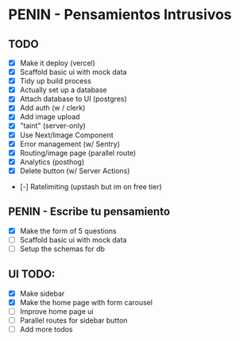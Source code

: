 # PENIN - Pensamientos Intrusivos

## TODO

- [x] Make it deploy (vercel)
- [x] Scaffold basic ui with mock data
- [x] Tidy up build process
- [x] Actually set up a database
- [x] Attach database to UI (postgres)
- [x] Add auth (w / clerk)
- [x] Add image upload
- [x] "taint" (server-only)
- [x] Use Next/Image Component
- [x] Error management (w/ Sentry)
- [x] Routing/image page (parallel route)
- [x] Analytics (posthog)
- [x] Delete button (w/ Server Actions)
- [-] Ratelimiting (upstash but im on free tier)

## PENIN - Escribe tu pensamiento

- [x] Make the form of 5 questions
- [ ] Scaffold basic ui with mock data
- [ ] Setup the schemas for db

## UI TODO:

- [x] Make sidebar
- [x] Make the home page with form carousel
- [ ] Improve home page ui
- [ ] Parallel routes for sidebar button
- [ ] Add more todos
